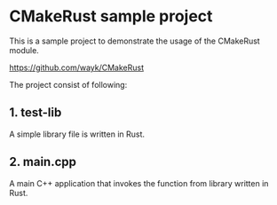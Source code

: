 # CMakeRust sample project

This is a sample project to demonstrate the usage of the CMakeRust module.

https://github.com/wayk/CMakeRust

The project consist of following:
## 1. test-lib
A simple library file is written in Rust.

## 2. main.cpp
A main C++ application that invokes the function from library written in Rust.